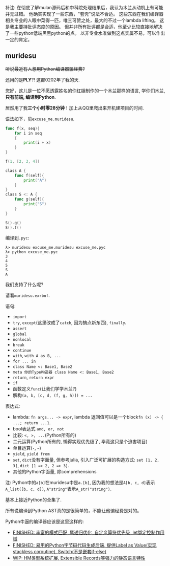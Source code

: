 补注: 在彻底了解mulan源码后和中科院处理结果后，我认为木兰从动机上有可能并无过错。
他确实实现了一些东西，"套壳"说法不合适。
这些东西在我们编译器相关专业的人眼中菜得一匹，唯三可赞之处，最大的不过一个lambda lifting。
这是我主要持批评态度的原因。
但并非所有批评都是合适，他至少比较直接地解决了一些python低端黑黑python的点。
以非专业水准做到这点实属不易，可以作出一定的肯定。

## muridesu

~~听说最近有人想用Python编译器骗经费?~~


还用的是**PLY**?! 这都0202年了我的天.

您好，这儿是一位不愿透露姓名的你红姐制作的一个木兰那样的语言, 学你们木兰,
**只有前端, 编译到Python**.

居然用了我**三个小时零28分钟**！加上从QQ里爬出来开机建项目的时间.

语法如下，见`excuse_me.muridesu`.

```go
func f(x, seq){
    for i in seq
    {
        print(i + x)
    }
}

f(1, [2, 3, 4])

class A {
    func f(self){
        print("A")
    }
}
class S <: A {
    func g(self){
        print("S")
    }
}

S().g()
S().f()
```

编译到`.pyc`:

```shell script
λ> muridesu excuse_me.muridesu excuse_me.pyc                                                                           
λ> python excuse_me.pyc
3
4
5
S
A
```

我们支持了什么呢?

请看`muridesu.exrbnf`.

语句:
- `import`
- `try`, `except`(这里改成了`catch`, 因为搞点新东西), `finally`.
- `assert`
- `global`
- `nonlocal`
- `break`
- `continue`
- `with`, `with A as B, ...`
- `for ... in`
- `class Name <: Base1, Base2`
- `meta 你的Type构造器 class Name <: Base1, Base2`
- `return`, `return expr`
- `if`
- 函数定义`func`(让我们学学木兰?)
- 解构`(a, b, [c, d, (f, g, h)]) = ...`

表达式:
- lambda: `fn args... -> expr`, lambda 返回值可以是一个block`fn (x) -> { ...; return ...}`.
- bool表达式 `and, or, not`
- 比较: `<, >, ...`(Python所有的)
- 二元运算(Python所有的, 懒得实现优先级了, 毕竟这只是个迫害项目)
- 单目运算(`-`, `~`)
- `yield`, `yield from`
- `set`, `dict`没有字面量, 但参考julia, 引入广泛可扩展的构造方式: `set [1, 2, 3]`, `dict [1 => 2, 2 => 3]`.
- 其他的Python字面量, 除comprehensions

注: Python中的`a[b]`在muridesu中是`a.[b]`, 因为我的想法是`A[b, c, d]`表示`A_list([b, c, d])`, `A"string"`表示`A_str("string")`.

基本上接近Python的全集了.


所有说编译到Python AST真的是很简单的，不能让他骗经费是对的。

Python牛逼的编译器应该是这里这样的:
- [FINISHED: 丰富的模式匹配, 尾递归优化, 自定义算符优先级, let绑定控制作用域](https://github.com/RemuLang/urgent-lang)
- [FINISHED: 易用的Python字节码代码生成后端, 提供Label as Value(实现stackless coroutine), Switch(不是嵌套if-else)](https://github.com/RemuLang/sijuiacion-lang)
- [WIP: HM类型系统扩展, Extensible Records等强力的静态语言特性](https://github.com/RemuLang/proud)
